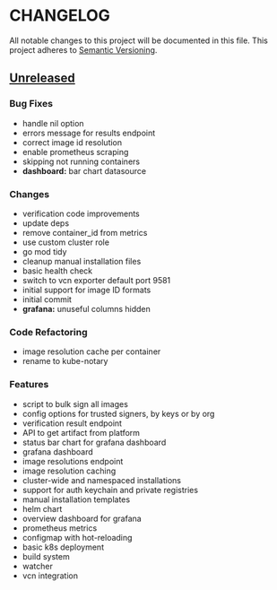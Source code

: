 # CHANGELOG
All notable changes to this project will be documented in this file. This project adheres to [Semantic Versioning](https://semver.org/spec/v2.0.0.html).
<a name="unreleased"></a>
## [Unreleased]

### Bug Fixes
- handle nil option
- errors message for results endpoint
- correct image id resolution
- enable prometheus scraping
- skipping not running containers
- **dashboard:** bar chart datasource

### Changes
- verification code improvements
- update deps
- remove container_id from metrics
- use custom cluster role
- go mod tidy
- cleanup manual installation files
- basic health check
- switch to vcn exporter default port 9581
- initial support for image ID formats
- initial commit
- **grafana:** unuseful columns hidden

### Code Refactoring
- image resolution cache per container
- rename to kube-notary

### Features
- script to bulk sign all images
- config options for trusted signers, by keys or by org
- verification result endpoint
- API to get artifact from platform
- status bar chart for grafana dashboard
- grafana dashboard
- image resolutions endpoint
- image resolution caching
- cluster-wide and namespaced installations
- support for auth keychain and private registries
- manual installation templates
- helm chart
- overview dashboard for grafana
- prometheus metrics
- configmap with hot-reloading
- basic k8s deployment
- build system
- watcher
- vcn integration


[Unreleased]: https://github.com/vchain-us/kube-notary/compare/v0.1.0...HEAD
